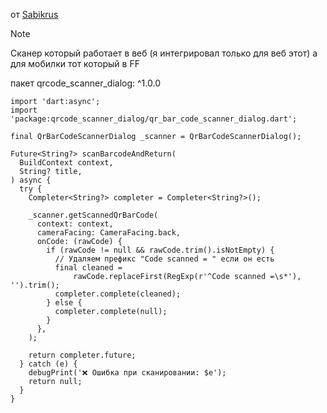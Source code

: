 от [Sabikrus](https://t.me/flutterflow_rus/24030/52503)

> [!NOTE]
> Сканер который работает в веб (я интегрировал только для веб этот) а для мобилки тот который в FF

пакет qrcode_scanner_dialog: ^1.0.0
```
import 'dart:async';
import 'package:qrcode_scanner_dialog/qr_bar_code_scanner_dialog.dart';

final QrBarCodeScannerDialog _scanner = QrBarCodeScannerDialog();

Future<String?> scanBarcodeAndReturn(
  BuildContext context,
  String? title,
) async {
  try {
    Completer<String?> completer = Completer<String?>();

    _scanner.getScannedQrBarCode(
      context: context,
      cameraFacing: CameraFacing.back,
      onCode: (rawCode) {
        if (rawCode != null && rawCode.trim().isNotEmpty) {
          // Удаляем префикс "Code scanned = " если он есть
          final cleaned =
              rawCode.replaceFirst(RegExp(r'^Code scanned =\s*'), '').trim();
          completer.complete(cleaned);
        } else {
          completer.complete(null);
        }
      },
    );

    return completer.future;
  } catch (e) {
    debugPrint('❌ Ошибка при сканировании: $e');
    return null;
  }
}
```
